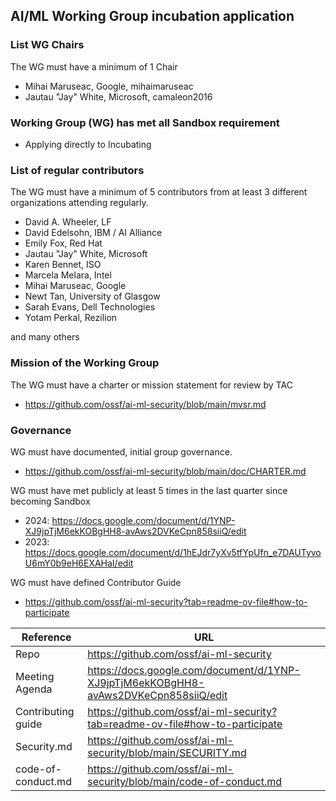 ## AI/ML Working Group incubation application

### List WG Chairs

The WG must have a minimum of 1 Chair

* Mihai Maruseac, Google, mihaimaruseac
* Jautau "Jay" White, Microsoft, camaleon2016

### Working Group (WG) has met all Sandbox requirement

* Applying directly to Incubating

### List of regular contributors

The WG must have a minimum of 5 contributors from at least 3 different
organizations attending regularly.

* David A. Wheeler, LF
* David Edelsohn, IBM / AI Alliance
* Emily Fox, Red Hat
* Jautau "Jay" White, Microsoft
* Karen Bennet, ISO
* Marcela Melara, Intel
* Mihai Maruseac, Google
* Newt Tan, University of Glasgow
* Sarah Evans, Dell Technologies
* Yotam Perkal, Rezilion

and many others

### Mission of the Working Group

The WG must have a charter or mission statement for review by TAC

* https://github.com/ossf/ai-ml-security/blob/main/mvsr.md

### Governance

WG must have documented, initial group governance.

* https://github.com/ossf/ai-ml-security/blob/main/doc/CHARTER.md

WG must have met publicly at least 5 times in the last quarter since becoming
Sandbox

* 2024: https://docs.google.com/document/d/1YNP-XJ9jpTjM6ekKOBgHH8-avAws2DVKeCpn858siiQ/edit
* 2023: https://docs.google.com/document/d/1hEJdr7yXv5tfYpUfn_e7DAUTyvoU6mY0b9eH6EXAHaI/edit

WG must have defined Contributor Guide

* https://github.com/ossf/ai-ml-security?tab=readme-ov-file#how-to-participate

 Reference              | URL |
|-----------------------|-----|
| Repo                  | https://github.com/ossf/ai-ml-security |
| Meeting Agenda        | https://docs.google.com/document/d/1YNP-XJ9jpTjM6ekKOBgHH8-avAws2DVKeCpn858siiQ/edit |
| Contributing guide    | https://github.com/ossf/ai-ml-security?tab=readme-ov-file#how-to-participate |
| Security.md           | https://github.com/ossf/ai-ml-security/blob/main/SECURITY.md |
| code-of-conduct.md    | https://github.com/ossf/ai-ml-security/blob/main/code-of-conduct.md |
